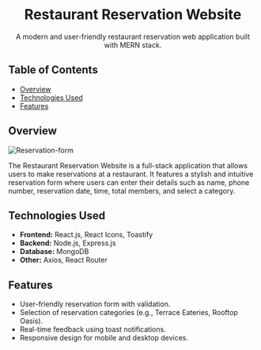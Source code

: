 <!-- Project Title -->
<h1 align="center">Restaurant Reservation Website</h1>

<!-- Project Description -->
<p align="center">A modern and user-friendly restaurant reservation web application built with MERN stack.</p>

<!-- Table of Contents -->
## Table of Contents

- [Overview](#overview)
- [Technologies Used](#technologies-used)
- [Features](#features)

<!-- Overview Section -->
## Overview
![Reservation-form]([https://via.placeholder.com/468x300?text=App+Screenshot+Here](https://github.com/shivamnit123/Restaurant-Reservation/blob/main/Screenshot%202024-03-22%20140135.png))

The Restaurant Reservation Website is a full-stack application that allows users to make reservations at a restaurant. It features a stylish and intuitive reservation form where users can enter their details such as name, phone number, reservation date, time, total members, and select a category.

<!-- Technologies Used Section -->
## Technologies Used

- **Frontend:** React.js, React Icons, Toastify
- **Backend:** Node.js, Express.js
- **Database:** MongoDB
- **Other:** Axios, React Router

<!-- Features Section -->
## Features

- User-friendly reservation form with validation.
- Selection of reservation categories (e.g., Terrace Eateries, Rooftop Oasis).
- Real-time feedback using toast notifications.
- Responsive design for mobile and desktop devices.

